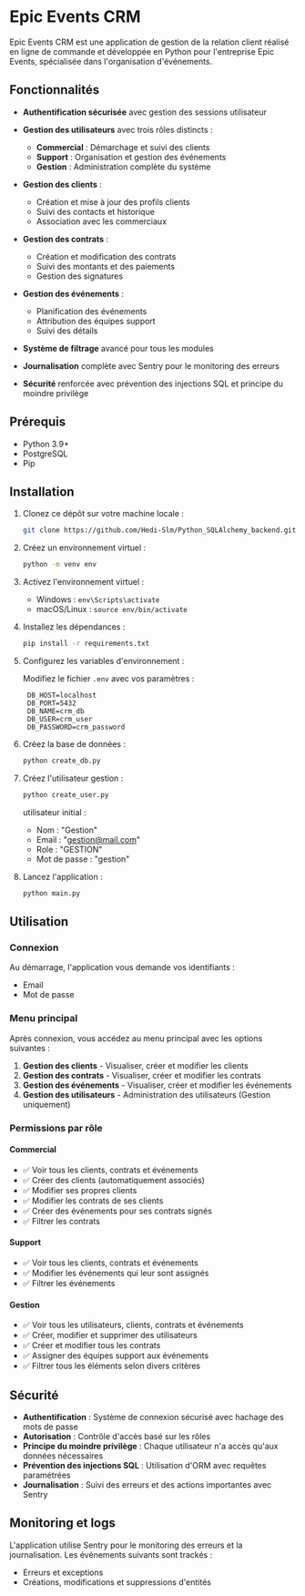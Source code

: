 # Epic Events CRM

Epic Events CRM est une application de gestion de la relation client réalisé en ligne de commande
et développée en Python pour l'entreprise Epic Events,
spécialisée dans l'organisation d'événements.

## Fonctionnalités

- **Authentification sécurisée** avec gestion des sessions utilisateur
- **Gestion des utilisateurs** avec trois rôles distincts :
  - **Commercial** : Démarchage et suivi des clients
  - **Support** : Organisation et gestion des événements
  - **Gestion** : Administration complète du système


- **Gestion des clients** :
  - Création et mise à jour des profils clients
  - Suivi des contacts et historique
  - Association avec les commerciaux


- **Gestion des contrats** :
  - Création et modification des contrats
  - Suivi des montants et des paiements
  - Gestion des signatures


- **Gestion des événements** :
  - Planification des événements
  - Attribution des équipes support
  - Suivi des détails


- **Système de filtrage** avancé pour tous les modules
- **Journalisation** complète avec Sentry pour le monitoring des erreurs
- **Sécurité** renforcée avec prévention des injections SQL et principe du moindre privilège


## Prérequis

- Python 3.9+
- PostgreSQL
- Pip

## Installation

1. Clonez ce dépôt sur votre machine locale :
   ```bash
   git clone https://github.com/Hedi-Slm/Python_SQLAlchemy_backend.git
   ```

2. Créez un environnement virtuel :
   ```bash
   python -m venv env
   ```

3. Activez l'environnement virtuel :
   - Windows : `env\Scripts\activate`
   - macOS/Linux : `source env/bin/activate`


4. Installez les dépendances :
   ```bash
   pip install -r requirements.txt
   ```

5. Configurez les variables d'environnement :

   Modifiez le fichier `.env` avec vos paramètres :
   ```
    DB_HOST=localhost
    DB_PORT=5432
    DB_NAME=crm_db
    DB_USER=crm_user
    DB_PASSWORD=crm_password
   ```

6. Créez la base de données :
   ```bash
   python create_db.py
   ```

7. Créez l'utilisateur gestion :
   ```bash
   python create_user.py
   ```
   utilisateur initial :
   - Nom : "Gestion"
   - Email : "gestion@mail.com"
   - Role : "GESTION"
   - Mot de passe : "gestion"


8. Lancez l'application :
   ```bash
   python main.py
   ```

## Utilisation

### Connexion
Au démarrage, l'application vous demande vos identifiants :
- Email
- Mot de passe

### Menu principal
Après connexion, vous accédez au menu principal avec les options suivantes :
1. **Gestion des clients** - Visualiser, créer et modifier les clients
2. **Gestion des contrats** - Visualiser, créer et modifier les contrats
3. **Gestion des événements** - Visualiser, créer et modifier les événements
4. **Gestion des utilisateurs** - Administration des utilisateurs (Gestion uniquement)


### Permissions par rôle

#### Commercial
- ✅ Voir tous les clients, contrats et événements
- ✅ Créer des clients (automatiquement associés)
- ✅ Modifier ses propres clients
- ✅ Modifier les contrats de ses clients
- ✅ Créer des événements pour ses contrats signés
- ✅ Filtrer les contrats

#### Support
- ✅ Voir tous les clients, contrats et événements
- ✅ Modifier les événements qui leur sont assignés
- ✅ Filtrer les événements

#### Gestion
- ✅ Voir tous les utilisateurs, clients, contrats et événements
- ✅ Créer, modifier et supprimer des utilisateurs
- ✅ Créer et modifier tous les contrats
- ✅ Assigner des équipes support aux événements
- ✅ Filtrer tous les éléments selon divers critères


## Sécurité

- **Authentification** : Système de connexion sécurisé avec hachage des mots de passe
- **Autorisation** : Contrôle d'accès basé sur les rôles
- **Principe du moindre privilège** : Chaque utilisateur n'a accès qu'aux données nécessaires
- **Prévention des injections SQL** : Utilisation d'ORM avec requêtes paramétrées
- **Journalisation** : Suivi des erreurs et des actions importantes avec Sentry

## Monitoring et logs

L'application utilise Sentry pour le monitoring des erreurs et la journalisation. Les événements suivants sont trackés :
- Erreurs et exceptions
- Créations, modifications et suppressions d'entités

